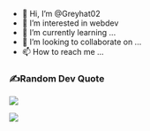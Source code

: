 - 👋 Hi, I’m @Greyhat02
- 👀 I’m interested in webdev
- 🌱 I’m currently learning ...
- 💞️ I’m looking to collaborate on ...
- 📫 How to reach me ...



### ✍️Random Dev Quote
![](https://quotes-github-readme.vercel.app/api?type=horizontal&theme=radical)
<!---
Greyhat02/Greyhat02 is a ✨ special ✨ repository because its `README.md` (this file) appears on your GitHub profile.
You can click the Preview link to take a look at your changes.
--->
[![](https://visitcount.itsvg.in/api?id=Greyhat02&icon=0&color=1)](https://visitcount.itsvg.in)
